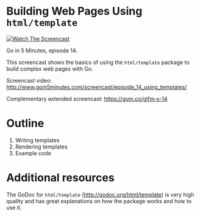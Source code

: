 # Building Web Pages Using `html/template`

[![Watch The Screencast](http://www.goin5minutes.com/img/watch-screencast.svg)](http://www.goin5minutes.com/screencast/episode_14_using_templates/)

Go in 5 Minutes, episode 14.

This screencast shows the basics of using the `html/template` package to build complex web pages with Go.

Screencast video:
http://www.goin5minutes.com/screencast/episode_14_using_templates/

Complementary extended screencast:
https://gum.co/gifm-x-14

# Outline

1. Writing templates
2. Rendering templates
3. Example code

# Additional resources

The GoDoc for `html/template` (http://godoc.org/html/template) is very high quality and has great explanations on how the package works and how to use it.
